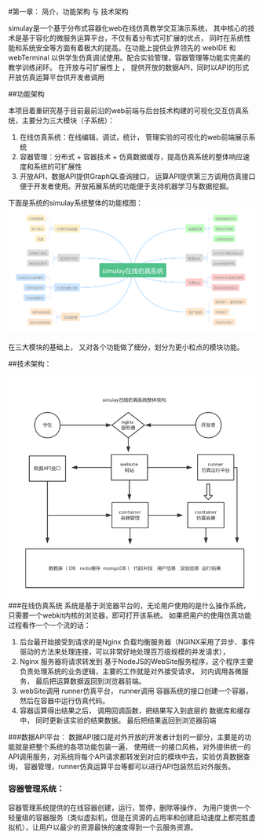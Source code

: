 #第一章： 简介，功能架构 与 技术架构

simulay是一个基于分布式容器化web在线仿真教学交互演示系统， 其中核心的技术是基于容化的微服务运算平台，不仅有着分布式可扩展的优点， 同时在系统性能和系统安全等方面有着极大的提高。在功能上提供业界领先的 webIDE 和webTerminal 以供学生仿真调试使用。配合实验管理，容器管理等功能实完美的教学训练闭环。
在开放与可扩展性上 ， 提供开放的数据API，同时以API的形式开放仿真运算平台供开发者调用

##功能架构

本项目着重研究基于目前最前沿的web前端与后台技术构建的可视化交互仿真系统，主要分为三大模块（子系统）：
1. 在线仿真系统：在线编辑，调试，统计， 管理实验的可视化的web前端展示系统
2. 容器管理：分布式 + 容器技术 + 仿真数据缓存，提高仿真系统的整体响应速度和系统的可扩展性
3. 开放API，数据API提供GraphQL查询接口， 运算API提供第三方调用仿真接口便于开发者使用。开放拓展系统的功能便于支持机器学习与数据挖掘。

下面是系统的simulay系统整体的功能框图：
![系统架构](img/simulay功能架构.png)

在三大模块的基础上， 又对各个功能做了细分，划分为更小粒点的模块功能。


##技术架构：

![技术架构](img/simulay系统架构.png)
###在线仿真系统
系统是基于浏览器平台的，无论用户使用的是什么操作系统， 只需要一个webkit内核的浏览器，即可打开该系统。
如果把用户的使用仿真功能过程看作一个一个流的话：
1. 后台最开始接受到请求的是Nginx 负载均衡服务器（NGINX采用了异步、事件驱动的方法来处理连接，可以非常好地处理百万级规模的并发请求），
2. Nginx 服务器将请求转发到 基于NodeJS的WebSite服务程序，这个程序主要负责处理系统的业务逻辑，主要的工作就是对外接受请求， 对内调用各微服务， 最后把运算数据返回到浏览器前端。
3. webSite调用  runner仿真平台， runner调用 容器系统的接口创建一个容器，然后在容器中运行仿真代码。
4. 容器运算得出结果之后， 调用回调函数，把结果写入到底层的 数据库和缓存中， 同时更新该实验的结果数据。 最后把结果返回到浏览器前端

###数据API平台：
数据API接口是对外开放的开发者计划的一部分，主要是的功能就是把整个系统的各项功能包装一遍， 使用统一的接口风格，对外提供统一的API调用服务，对系统将每个API请求都转发到对应的模块中去，实验仿真数据查询， 容器管理，runner仿真运算平台等都可以进行API包装然后对外服务。

### 容器管理系统：
容器管理系统提供的在线容器创建，运行，暂停，删除等操作， 为用户提供一个轻量级的容器服务（类似虚拟机，但是在资源的占用率和创建启动速度上都完胜虚拟机），让用户以最少的资源最快的速度得到一个云服务资源。



